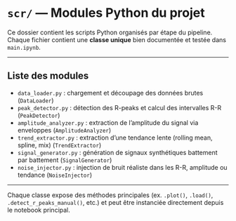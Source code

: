 # `scr/` — Modules Python du projet

Ce dossier contient les scripts Python organisés par étape du pipeline.  
Chaque fichier contient une **classe unique** bien documentée et testée dans `main.ipynb`.

---

## Liste des modules

- `data_loader.py` : chargement et découpage des données brutes (`DataLoader`)
- `peak_detector.py` : détection des R-peaks et calcul des intervalles R-R (`PeakDetector`)
- `amplitude_analyzer.py` : extraction de l’amplitude du signal via enveloppes (`AmplitudeAnalyzer`)
- `trend_extractor.py` : extraction d’une tendance lente (rolling mean, spline, mix) (`TrendExtractor`)
- `signal_generator.py` : génération de signaux synthétiques battement par battement (`SignalGenerator`)
- `noise_injector.py` : injection de bruit réaliste dans les R-R, amplitude ou tendance (`NoiseInjector`)

---

Chaque classe expose des méthodes principales (ex. `.plot()`, `.load()`, `.detect_r_peaks_manual()`, etc.) et peut être instanciée directement depuis le notebook principal.
